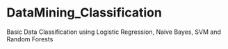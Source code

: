 # DataMining_Classification
Basic Data Classification using Logistic Regression, Naive Bayes, SVM and Random Forests
